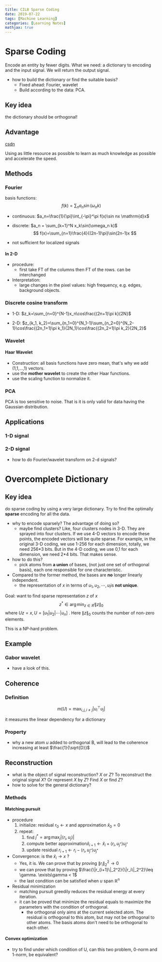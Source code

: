 ```yaml
---
title: CIL8 Sparse Coding
date: 2019-07-22
tags: [Machine Learning]
categories: [Learning Notes]
mathjax: true
---
```




# Sparse Coding

Encode an entity by fewer digits. What we need: a dictionary to encoding and the input signal. We will return the output signal.

- how to build the dictionary or find the suitable basis?
  - Fixed ahead: Fourier, wavelet
  - Build according to the data: PCA.

## Key idea

the dictionary should be orthogonal!

## Advantage

[csdn](https://blog.csdn.net/YZXnuaa/article/details/80054179)

Using as little resource as possible to learn as much knowledge as possible and accelerate the speed.

## Methods

### Fourier 

basis functions:
$$
f(k)=\sum_na_n\sin(\omega_n k)
$$

- continuous: $a_n=\frac{1}{\pi}\int_{-\pi}^\pi f(x)\sin nx \mathrm{d}x$

- discrete: $a_n = \sum_{k=1}^N x_k\sin(\omega_n k)$
  $$
  f(x)=\sum_{n=1}\frac{4}{(2n-1)\pi}\sin(2n-1)x
  $$

- not sufficient for localized signals

#### In 2-D

- procedure:
  - first take FT of the columns then FT of the rows. can be interchanged
- Interpretation:
  - large changes in the pixel values: high frequency, e.g. edges, background objects.

### Discrete cosine transform

- 1-D: $z_k=\sum_{n=0}^{N-1}x_n\cos\frac{(2n+1)\pi k}{2N}$​​​​

- 2-D: $z_{k_1, k_2}=\sum_{n_1=0}^{N_1-1}\sum_{n_2=0}^{N_2-1}\cos\frac{(2n_1+1)\pi k_1}{2N_1}\cos\frac{(2n_2+1)\pi k_2}{2N_2}$



### Wavelet

#### Haar Wavelet

- Construction: all basis functions have zero mean, that's why we add (1,1,...,1) vectors.
- use the **mother wavelet** to create the other Haar functions.
- use the scaling function to normalize it.

### PCA

PCA is too sensitive to noise. That is it is only valid for data having the Gaussian distribution.

## Applications

### 1-D signal

### 2-D signal

- how to do Fourier/wavelet transform on 2-d signals?

# Overcomplete Dictionary

## Key idea

do sparse coding by using a very large dictionary. Try to find the optimally **sparse** encoding for all the data.

- why to encode sparsely? The advantage of doing so?
  - maybe find clusters? Like, four clusters nodes in 3-D. They are sprayed into four clusters. If we use 4-D vectors to encode these points, the encoded vectors will be quite sparse. For example, in the original 3-D coding, we use 1-256 for each dimension, totally, we need 256\*3 bits. But in the 4-D coding, we use 0,1 for each dimension, we need 2\*4 bits. That makes sense.
- how to do this?
  - pick atoms from **a union** of bases, (not just one set of orthogonal basis), each one responsible for one characteristic.
- Compared to the former method, the bases are **no** longer linearly independent. 
  - the representation of $x$ in terms of  $u_1,u_2,\cdots, u_l$is **not unique**.

Goal: want to find sparse representation $z$ of $x$​
$$
z^\ast\in\arg\min_{z\in R^l}\|z\|_0
$$
where $Uz=x, U=[u_1|u_2|\cdots|u_n]$ . Here  $\|z\|_0$ counts the number of non-zero elements.



This is a NP-hard problem.

## Example

### Gabor wavelet

- have a look of this.

## Coherence

### Definition

$$
m(U)=\max_{i,j,i\neq j}|u_i^\top u_j|
$$

it measures the linear dependency for a dictionary

### Property

- why a new atom $u$ added to orthogonal B, will lead to the coherence increasing at least $\frac{1}{\sqrt{D}}$

## Reconstruction

- what is the object of signal reconstruction? $X$ or $Z$? To reconstruct the original signal $X$? Or represent $X$ by $Z$? Find $X$ or find $Z$?
- how to solve for the general dictionary?



### Methods

#### Matching pursuit

- procedure
  1. initialize: residual $r_0\leftarrow x$​ and approximation $\hat{x}_0=0$
  2. repeat:
     1. find $j^\ast=\arg\max_j|\langle r_i, u_j\rangle|$
     2. compute better approximation$\hat{x}_{i+1}\leftarrow \hat{x}_i +\langle r_i, u_{j^\ast} \rangle u_{j^\ast}$​ 
     3. update residual $r_{i+1}\leftarrow r_i - \langle r_i, u_{j^\ast}\rangle u_{j^\ast}$
- Convergence: is the $\hat{x}_i\to x$ ?
  - Yes, it is. We can prove that by proving $\|r_i\|_2^2\to 0$
  - we can prove that by proving $\frac{\|r_{i+1}\|_2^2}{\|r_i\|_2^2}\leq \gamma. \exists\gamma < 1$ 
  - the last condition can be satisfied when $u$ span $\mathbb{R}^n$
- Residual minimization
  - matching pursuit greedily reduces the residual energy at every iteration.
  - it can be proved that minimize the residual equals to maximize the parameters with the condition of orthogonal.
    - the orthogonal only aims at the current selected atom. The residual is orthogonal to this atom, but may not be orthogonal to other atoms. The basis atoms don't need to be orthogonal to each other.

#### Convex optimization

- try to find under which condition of U, can this two problem, 0-norm and 1-norm, be equivalent?